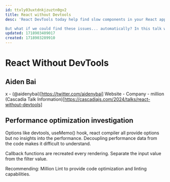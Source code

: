 ```yaml
---
id: ttxly03uxtdnkjzuztn0gv2
title: React without Devtools
desc: 'React DevTools today help find slow components in your React app. But Devtools are complicated to use: we insert profile everything, catch some promising leads, but nothing happens before time runs out. Eventually, the slow/buggy code never gets fixed, problems pile up on a backlog, and our end users are hurt.

But what if we could find these issues... automatically? In this talk we’ll discover Million Lint, and how we can use compilers that let you do exactly that.'
updated: 1718903409017
created: 1718903289910
---
```

# React Without DevTools
## Aiden Bai

x - (@aidenybai)[https://twitter.com/aidenybai]
Website - 
Company - million
(Cascadia Talk Information)[https://cascadiajs.com/2024/talks/react-without-devtools]

## Performance optimization investigation
Options like devtools, useMemo() hook, react compiler all provide options but no insights into the performance.
Decoupling performance data from the code makes it difficult to understand.

Callback functions are recreated every rendering.
Separate the input value from the filter value.

Recommending: Million Lint to provide code optimization and linting capabilities.